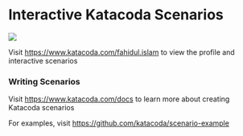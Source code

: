 # Interactive Katacoda Scenarios

[![](http://shields.katacoda.com/katacoda/fahidul.islam/count.svg)](https://www.katacoda.com/fahidul.islam "Get your profile on Katacoda.com")

Visit https://www.katacoda.com/fahidul.islam to view the profile and interactive scenarios

### Writing Scenarios
Visit https://www.katacoda.com/docs to learn more about creating Katacoda scenarios

For examples, visit https://github.com/katacoda/scenario-example
